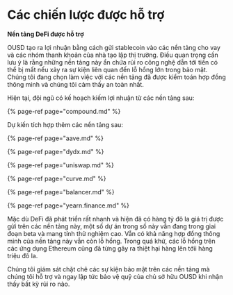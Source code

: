 # Các chiến lược được hỗ trợ

**Nền tảng DeFi được hỗ trợ**

OUSD tạo ra lợi nhuận bằng cách gửi stablecoin vào các nền tảng cho vay và các nhóm thanh khoản của nhà tạo lập thị trường. Điều quan trọng cần lưu ý là rằng những nền tảng này ẩn chứa rủi ro công nghệ dẫn tới tiền có thể bị mất nếu xảy ra sự kiện liên quan đến lỗ hổng lớn trong bảo mật. Chúng tôi đang chọn làm việc với các nền tảng đã được kiểm toán hợp đồng thông minh và chúng tôi cảm thấy an toàn nhất.

Hiện tại, đội ngũ có kế hoạch kiếm lợi nhuận từ các nền tảng sau:

{% page-ref page="compound.md" %}

Dự kiến tích hợp thêm các nền tảng sau:

{% page-ref page="aave.md" %}

{% page-ref page="dydx.md" %}

{% page-ref page="uniswap.md" %}

{% page-ref page="curve.md" %}

{% page-ref page="balancer.md" %}

{% page-ref page="yearn.finance.md" %}

Mặc dù DeFi đã phát triển rất nhanh và hiện đã có hàng tỷ đô la giá trị được gửi trên các nền tảng này, một số dự án trong số này vẫn đang trong giai đoạn beta và mang tính thử nghiệm cao. Vẫn có khả năng hợp đồng thông minh của nền tảng này vẫn còn lỗ hổng. Trong quá khứ, các lỗ hổng trên các ứng dụng Ethereum cũng đã từng gây ra thiệt hại hàng lên tớii hàng triệu đô la.

Chúng tôi giám sát chặt chẽ các sự kiện bảo mật trên các nền tảng mà chúng tôi hỗ trợ và ngay lập tức bảo vệ quỹ của chủ sở hữu OUSD khi nhận thấy bất kỳ rủi ro nào.



